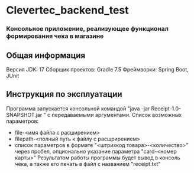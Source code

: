 # Clevertec_backend_test
### Консольное приложение, реализующее функционал формирования чека в магазине
## Общая информация
Версия JDK: 17
Сборщик проектов: Gradle 7.5
Фреймворки: Spring Boot, JUnit

## Инструкция по эксплуатации
Программа запускается консольной командой "java -jar Receipt-1.0-SNAPSHOT.jar " с передаваемыми аргументами.
Список возможных параметров:
- file-<имя файла с расширением>
- filepath-<полный путь к файлу с расшрирением>
- список параметров в формате "<штрихкод товара>-<количество>" через пробел, опционально указание параметра "card-<номер карты>"
Результатом работы программы будет вывод в консоль чека, а также его печать в файл с названием "receipt.txt"

